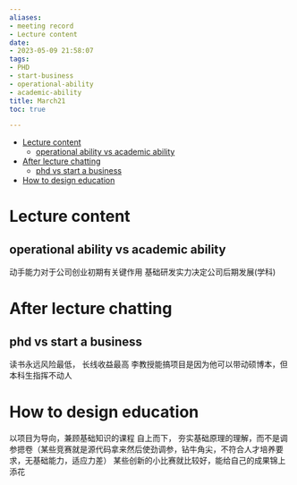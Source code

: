 ```yaml
---
aliases:
- meeting record
- Lecture content
date:
- 2023-05-09 21:58:07
tags:
- PHD
- start-business
- operational-ability
- academic-ability
title: March21
toc: true

---
```


<!--toc:start-->
- [Lecture content](#lecture-content)
  - [operational ability vs academic ability](#operational-ability-vs-academic-ability)
- [After lecture chatting](#after-lecture-chatting)
  - [phd vs start a business](#phd-vs-start-a-business)
- [How to design education](#how-to-design-education)
<!--toc:end-->

# Lecture content
## operational ability vs academic ability
动手能力对于公司创业初期有关键作用
基础研发实力决定公司后期发展(学科)

# After lecture chatting
## phd vs start a business
读书永远风险最低， 长线收益最高
李教授能搞项目是因为他可以带动硕博本，但本科生指挥不动人

# How to design education
以项目为导向，兼顾基础知识的课程
自上而下， 夯实基础原理的理解，而不是调参摁卷（某些竞赛就是源代码拿来然后使劲调参，钻牛角尖，不符合人才培养要求，无基础能力，适应力差）
某些创新的小比赛就比较好，能给自己的成果锦上添花




